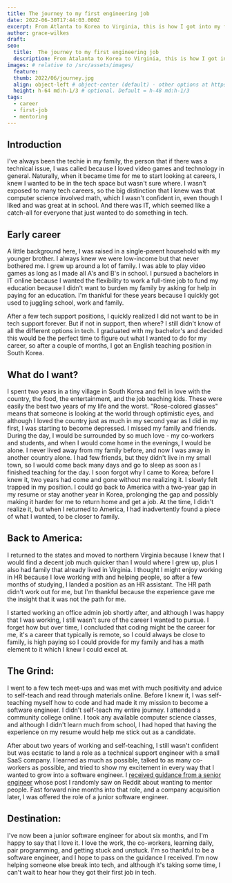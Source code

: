 ```yaml
---
title: The journey to my first engineering job
date: 2022-06-30T17:44:03.000Z
excerpt: From Atlanta to Korea to Virginia, this is how I got into my first software engineering job.
author: grace-wilkes
draft: 
seo:
  title:  The journey to my first engineering job
  description: From Atalanta to Korea to Virginia, this is how I got into my first software engineering job.
images: # relative to /src/assets/images/
  feature:
  thumb: 2022/06/journey.jpg
  align: object-left # object-center (default) - other options at https://tailwindcss.com/docs/object-position
  height: h-64 md:h-1/3 # optional. Default = h-48 md:h-1/3
tags:
  - career
  - first-job
  - mentoring
---
```


## Introduction

I've always been the techie in my family, the person that if there was a technical issue, I was called because I loved video games and technology in general. Naturally, when it became time for me to start looking at careers, I knew I wanted to be in the tech space but wasn't sure where. I wasn't exposed to many tech careers, so the big distinction that I knew was that computer science involved math, which I wasn't confident in, even though I liked and was great at in school. And there was IT, which seemed like a catch-all for everyone that just wanted to do something in tech. 

## Early career
A little background here, I was raised in a single-parent household with my younger brother. I always knew we were low-income but that never bothered me. I grew up around a lot of family. I was able to play video games as long as I made all A's and B's in school. I pursued a bachelors in IT online because I wanted the flexibility to work a full-time job to fund my education because I didn't want to burden my family by asking for help in paying for an education. I'm thankful for these years because I quickly got used to juggling school, work and family.

After a few tech support positions, I quickly realized I did not want to be in tech support forever. But if not in support, then where? I still didn't know of all the different options in tech. I graduated with my bachelor's and decided this would be the perfect time to figure out what I wanted to do for my career, so after a couple of months, I got an English teaching position in South Korea. 

## What do I want?
I spent two years in a tiny village in South Korea and fell in love with the country, the food, the entertainment, and the job teaching kids. These were easily the best two years of my life and the worst. "Rose-colored glasses" means that someone is looking at the world through optimistic eyes, and although I loved the country just as much in my second year as I did in my first, I was starting to become depressed. I missed my family and friends. During the day, I would be surrounded by so much love - my co-workers and students, and when I would come home in the evenings, I would be alone. I never lived away from my family before, and now I was away in another country alone. I had few friends, but they didn't live in my small town, so I would come back many days and go to sleep as soon as I finished teaching for the day. I soon forgot why I came to Korea; before I knew it, two years had come and gone without me realizing it. I slowly felt trapped in my position. I could go back to America with a two-year gap in my resume or stay another year in Korea, prolonging the gap and possibly making it harder for me to return home and get a job. At the time, I didn't realize it, but when I returned to America, I had inadvertently found a piece of what I wanted, to be closer to family.

## Back to America:
I returned to the states and moved to northern Virginia because I knew that I would find a decent job much quicker than I would where I grew up, plus I also had family that already lived in Virginia. I thought I might enjoy working in HR because I love working with and helping people, so after a few months of studying, I landed a position as an HR assistant. The HR path didn't work out for me, but I'm thankful because the experience gave me the insight that it was not the path for me.

 I started working an office admin job shortly after, and although I was happy that I was working, I still wasn't sure of the career I wanted to pursue. I forget how but over time, I concluded that coding might be the career for me, it's a career that typically is remote, so I could always be close to family, is high paying so I could provide for my family and has a math element to it which I knew I could excel at. 

## The Grind:
I went to a few tech meet-ups and was met with much positivity and advice to self-teach and read through materials online. Before I knew it, I was self-teaching myself how to code and had made it my mission to become a software engineer. I didn't self-teach my entire journey. I attended a community college online. I took any available computer science classes, and although I didn't learn much from school, I had hoped that having the experience on my resume would help me stick out as a candidate. 

After about two years of working and self-teaching, I still wasn't confident but was ecstatic to land a role as a technical support engineer with a small SaaS company. I learned as much as possible, talked to as many co-workers as possible, and tried to show my excitement in every way that I wanted to grow into a software engineer. I [received guidance from a senior engineer](https://hulacorn.com/#mentorship) whose post I randomly saw on Reddit about wanting to mentor people. Fast forward nine months into that role, and a company acquisition later, I was offered the role of a junior software engineer.

## Destination:
I've now been a junior software engineer for about six months, and I'm happy to say that I love it. I love the work, the co-workers, learning daily, pair programming, and getting stuck and unstuck. I'm so thankful to be a software engineer, and I hope to pass on the guidance I received. I'm now helping someone else break into tech, and although it's taking some time, I can't wait to hear how they got their first job in tech.